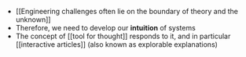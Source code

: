 - [[Engineering challenges often lie on the boundary of theory and the unknown]]
- Therefore, we need to develop our **intuition** of systems
- The concept of [[tool for thought]] responds to it, and in particular [[interactive articles]] (also known as explorable explanations)
